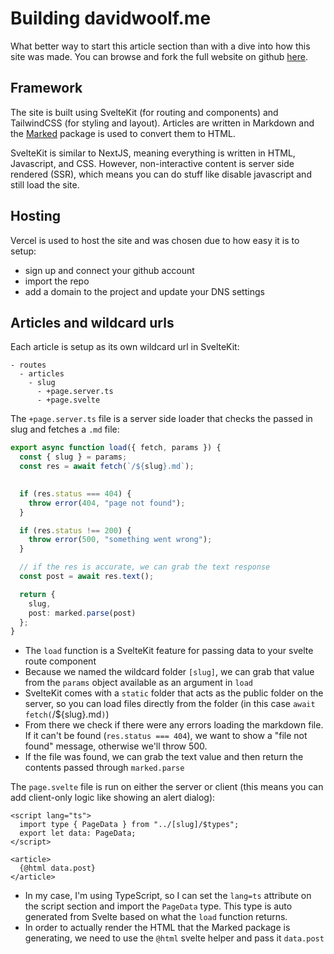 # Building davidwoolf.me

What better way to start this article section than with a dive into how this site was made. You can browse and fork the full website on github [here](https://github.com/davidwoolf/website).

## Framework 

The site is built using SvelteKit (for routing and components) and TailwindCSS (for styling and layout). Articles are written in Markdown and the [Marked](https://marked.js.org) package is used to convert them to HTML.

SvelteKit is similar to NextJS, meaning everything is written in HTML, Javascript, and CSS. However, non-interactive content is server side rendered (SSR), which means you can do stuff like disable javascript and still load the site.

## Hosting

Vercel is used to host the site and was chosen due to how easy it is to setup:

- sign up and connect your github account
- import the repo
- add a domain to the project and update your DNS settings

## Articles and wildcard urls

Each article is setup as its own wildcard url in SvelteKit:

```
- routes
  - articles
    - slug
      - +page.server.ts
      - +page.svelte
```

The `+page.server.ts` file is a server side loader that checks the passed in slug and fetches a `.md` file:

```ts
export async function load({ fetch, params }) {
  const { slug } = params;
  const res = await fetch(`/${slug}.md`);
  

  if (res.status === 404) {
    throw error(404, "page not found");
  }

  if (res.status !== 200) {
    throw error(500, "something went wrong");
  }

  // if the res is accurate, we can grab the text response
  const post = await res.text();

  return {
    slug,
    post: marked.parse(post)
  };
}
```

- The `load` function is a SvelteKit feature for passing data to your svelte route component
- Because we named the wildcard folder `[slug]`, we can grab that value from the `params` object available as an argument in `load`
- SvelteKit comes with a `static` folder that acts as the public folder on the server, so you can load files directly from the folder (in this case `await fetch(`/${slug}.md`)`)
- From there we check if there were any errors loading the markdown file. If it can't be found (`res.status === 404`), we want to show a "file not found" message, otherwise we'll throw 500.
- If the file was found, we can grab the text value and then return the contents passed through `marked.parse`

The `page.svelte` file is run on either the server or client (this means you can add client-only logic like showing an alert dialog):

```
<script lang="ts">
  import type { PageData } from "../[slug]/$types";
  export let data: PageData;
</script>

<article>
  {@html data.post}
</article>
```

- In my case, I'm using TypeScript, so I can set the `lang=ts` attribute on the script section and import the `PageData` type. This type is auto generated from Svelte based on what the `load` function returns.
- In order to actually render the HTML that the Marked package is generating, we need to use the `@html` svelte helper and pass it `data.post`
